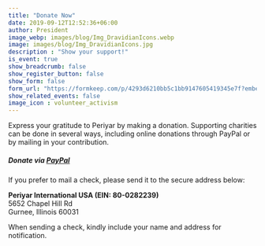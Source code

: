 ```yaml
---
title: "Donate Now"
date: 2019-09-12T12:52:36+06:00
author: President
image_webp: images/blog/Img_DravidianIcons.webp
image: images/blog/Img_DravidianIcons.jpg
description : "Show your support!"
is_event: true
show_breadcrumb: false
show_register_button: false
show_form: false
form_url: "https://formkeep.com/p/4293d6210bb5c1bb9147605419345e7f?embedded=1"
show_related_events: false
image_icon : volunteer_activism
---
```


  


Express your gratitude to Periyar by making a donation. Supporting charities can be done in several ways, including online donations through PayPal or by mailing in your contribution.

#####  Donate via [PayPal](https://www.paypal.com/us/fundraiser/charity/3378979)

If you prefer to mail a check, please send it to the secure address below:

**Periyar International USA (EIN: 80-0282239)**  
5652 Chapel Hill Rd  
Gurnee, Illinois 60031

When sending a check, kindly include your name and address for notification.
